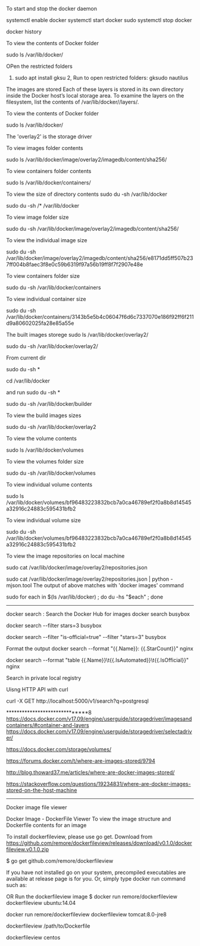 
To start and stop the docker daemon

systemctl enable docker
systemctl start docker
sudo systemctl stop docker

docker history <image>



To view the contents of Docker folder

sudo ls /var/lib/docker/


OPen the restricted folders

1. sudo apt install gksu
2, Run to open restricted folders:  gksudo nautilus


The images are stored 
Each of these layers is stored in its own directory inside the Docker host’s local storage area. To examine the layers on the filesystem, list the contents of /var/lib/docker/<storage-driver>/layers/.  


 To view the contents of Docker folder

sudo ls /var/lib/docker/

The 'overlay2' is the storage driver

To view images folder contents

sudo  ls /var/lib/docker/image/overlay2/imagedb/content/sha256/

To view containers folder contents 

sudo ls /var/lib/docker/containers/

 To view the size of directory contents
sudo du -sh /var/lib/docker

sudo du -sh /* /var/lib/docker


To view image folder  size

sudo  du -sh /var/lib/docker/image/overlay2/imagedb/content/sha256/


To view the individual image size

sudo  du -sh /var/lib/docker/image/overlay2/imagedb/content/sha256/e8171dd5ff507b237ff004b8faec3f8e0c59b6319f97a56b19ff8f7f2907e48e

To view containers folder size

sudo du -sh /var/lib/docker/containers

To view individual container size

sudo du -sh /var/lib/docker/containers/3143b5e5b4c06047f6d6c7337070e186f92ff6f211d9a80602025fa28e85a55e


The built images storege
sudo ls  /var/lib/docker/overlay2/

  sudo du -sh /var/lib/docker/overlay2/


From current dir

sudo du -sh * 

cd /var/lib/docker

 and run sudo du -sh * 


sudo du -sh /var/lib/docker/builder

To view the build images sizes

sudo du -sh /var/lib/docker/overlay2



To view the volume contents

sudo ls /var/lib/docker/volumes

To view the volumes folder size

sudo du -sh /var/lib/docker/volumes

To view individual volume contents

sudo ls /var/lib/docker/volumes/bf96483223832bcb7a0ca46789ef2f0a8b8d14545a32916c24883c595431bfb2


To view individual volume size

sudo du -sh /var/lib/docker/volumes/bf96483223832bcb7a0ca46789ef2f0a8b8d14545a32916c24883c595431bfb2

 To view the image repositories on local machine

sudo cat /var/lib/docker/image/overlay2/repositories.json

sudo cat /var/lib/docker/image/overlay2/repositories.json | python -mjson.tool
The output of above matches with 'docker images' command


  sudo for each in $(ls /var/lib/docker) ; do du -hs "$each" ; done

*****************************
docker search : Search the Docker Hub for images
docker search busybox

docker search --filter stars=3 busybox

docker search --filter "is-official=true" --filter "stars=3" busybox

Format the output
docker search --format "{{.Name}}: {{.StarCount}}" nginx

docker search --format "table {{.Name}}\t{{.IsAutomated}}\t{{.IsOfficial}}" nginx

 Search in private local registry
 

Uisng HTTP API with curl

curl -X GET http://localhost:5000/v1/search?q=postgresql

******************************8
https://docs.docker.com/v17.09/engine/userguide/storagedriver/imagesandcontainers/#container-and-layers
https://docs.docker.com/v17.09/engine/userguide/storagedriver/selectadriver/


https://docs.docker.com/storage/volumes/

https://forums.docker.com/t/where-are-images-stored/9794

http://blog.thoward37.me/articles/where-are-docker-images-stored/

https://stackoverflow.com/questions/19234831/where-are-docker-images-stored-on-the-host-machine

******************************

 Docker image file viewer

 Docker Image - DockerFile Viewer
  To view the image structure and Dockerfile contents for an image

To install dockerfileview, please use go get.
 Download from 
https://github.com/remore/dockerfileview/releases/download/v0.1.0/dockerfileview.v0.1.0.zip


$ go get github.com/remore/dockerfileview

If you have not installed go on your system, precompiled executables are available at release page is for you. Or, simply type docker run command such as:


 OR Run the dockerfileview image
$ docker run remore/dockerfileview dockerfileview ubuntu:14.04


docker run remore/dockerfileview dockerfileview tomcat:8.0-jre8

dockerfileview /path/to/Dockerfile

dockerfileview centos
